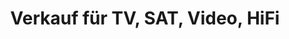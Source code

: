 ---
title: "Verkauf für TV, SAT, Video, HiFi"
url: /graz/verkauf-fuer-tv-sat-video-hifi/
shop: Elektronik
---